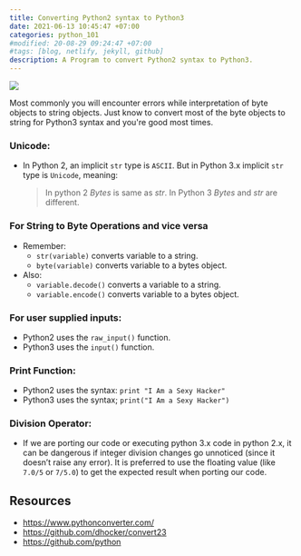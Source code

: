 ```yaml
---
title: Converting Python2 syntax to Python3
date: 2021-06-13 10:45:47 +07:00
categories: python_101
#modified: 20-08-29 09:24:47 +07:00
#tags: [blog, netlify, jekyll, github]
description: A Program to convert Python2 syntax to Python3.
---
```


<p align="left">
 <img src="https://i.redd.it/dnfeerznkz331.jpg">
</p>


Most commonly you will encounter errors while interpretation of byte objects to string objects.
Just know to convert most of the byte objects to string for Python3 syntax and you're good most times.


### Unicode:

- In Python 2, an implicit `str` type is `ASCII`. But in Python 3.x implicit `str` type is `Unicode`, meaning:
    > In python 2 *Bytes* is same as *str*.
    > In Python 3 *Bytes* and *str* are different.

### For String to Byte Operations and vice versa

- Remember:
    - `str(variable)` converts variable to a string.
    - `byte(variable)` converts variable to a bytes object.
- Also:
    - `variable.decode()` converts a variable to a string.
    - `variable.encode()` converts variable to a bytes object.
    
    
### For user supplied inputs:

- Python2 uses the `raw_input()` function.
- Python3 uses the `input()` function. 

### Print Function:

- Python2 uses the syntax: `print "I Am a Sexy Hacker"`
- Python3 uses the syntax; `print("I Am a Sexy Hacker")`


### Division Operator:

- If we are porting our code or executing python 3.x code in python 2.x, it can be dangerous if integer division changes go unnoticed (since it doesn’t raise any error). It is preferred to use the floating value (like `7.0/5` or `7/5.0`) to get the expected result when porting our code.


## Resources

- https://www.pythonconverter.com/
- https://github.com/dhocker/convert23
- https://github.com/python